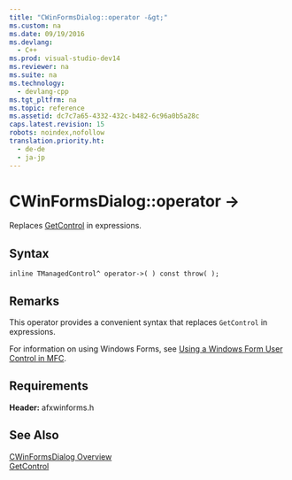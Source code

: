 ```yaml
---
title: "CWinFormsDialog::operator -&gt;"
ms.custom: na
ms.date: 09/19/2016
ms.devlang: 
  - C++
ms.prod: visual-studio-dev14
ms.reviewer: na
ms.suite: na
ms.technology: 
  - devlang-cpp
ms.tgt_pltfrm: na
ms.topic: reference
ms.assetid: dc7c7a65-4332-432c-b482-6c96a0b5a28c
caps.latest.revision: 15
robots: noindex,nofollow
translation.priority.ht: 
  - de-de
  - ja-jp
---
```

# CWinFormsDialog::operator -&gt;
Replaces [GetControl](../Topic/CWinFormsDialog::GetControl.md) in expressions.  
  
## Syntax  
  
```  
inline TManagedControl^ operator->( ) const throw( );  
```  
  
## Remarks  
 This operator provides a convenient syntax that replaces `GetControl` in expressions.  
  
 For information on using Windows Forms, see [Using a Windows Form User Control in MFC](../vs140/Using-a-Windows-Form-User-Control-in-MFC.md).  
  
## Requirements  
 **Header:** afxwinforms.h  
  
## See Also  
 [CWinFormsDialog Overview](../Topic/CWinFormsDialog%20Class.md)   
 [GetControl](../Topic/CWinFormsDialog::GetControl.md)